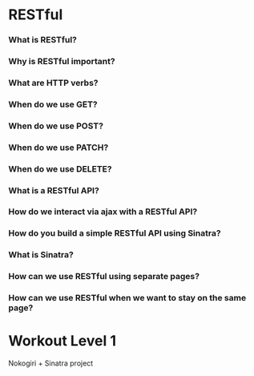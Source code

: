 # RESTful

### What is RESTful?

### Why is RESTful important?

### What are HTTP verbs?

### When do we use GET?

### When do we use POST?

### When do we use PATCH?

### When do we use DELETE?

### What is a RESTful API?

### How do we interact via ajax with a RESTful API?

### How do you build a simple RESTful API using Sinatra?

### What is Sinatra?

### How can we use RESTful using separate pages?

### How can we use RESTful when we want to stay on the same page?

# Workout Level 1
Nokogiri + Sinatra project
